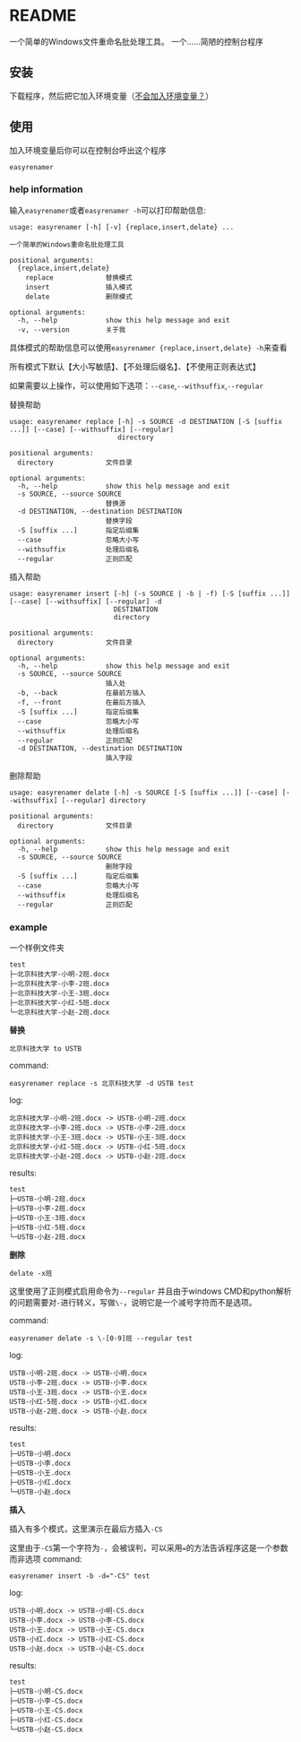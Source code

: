# README

一个简单的Windows文件重命名批处理工具。
一个……简陋的控制台程序

## 安装

下载程序，然后把它加入环境变量（[不会加入环境变量？](https://blog.csdn.net/weixin_29701553/article/details/119199452)）

## 使用


加入环境变量后你可以在控制台呼出这个程序

```
easyrenamer
```

### help information

输入``easyrenamer``或者``easyrenamer -h``可以打印帮助信息:
```
usage: easyrenamer [-h] [-v] {replace,insert,delate} ...

一个简单的Windows重命名批处理工具

positional arguments:
  {replace,insert,delate}
    replace             替换模式
    insert              插入模式
    delate              删除模式

optional arguments:
  -h, --help            show this help message and exit
  -v, --version         关于我
```

具体模式的帮助信息可以使用``easyrenamer {replace,insert,delate} -h``来查看

所有模式下默认【大小写敏感】、【不处理后缀名】、【不使用正则表达式】

如果需要以上操作，可以使用如下选项：``--case``,``--withsuffix``,``--regular``

替换帮助
```
usage: easyrenamer replace [-h] -s SOURCE -d DESTINATION [-S [suffix ...]] [--case] [--withsuffix] [--regular]
                           directory

positional arguments:
  directory             文件目录

optional arguments:
  -h, --help            show this help message and exit
  -s SOURCE, --source SOURCE
                        替换源
  -d DESTINATION, --destination DESTINATION
                        替换字段
  -S [suffix ...]       指定后缀集
  --case                忽略大小写
  --withsuffix          处理后缀名
  --regular             正则匹配
```

插入帮助
```
usage: easyrenamer insert [-h] (-s SOURCE | -b | -f) [-S [suffix ...]] [--case] [--withsuffix] [--regular] -d
                          DESTINATION
                          directory

positional arguments:
  directory             文件目录

optional arguments:
  -h, --help            show this help message and exit
  -s SOURCE, --source SOURCE
                        插入处
  -b, --back            在最前方插入
  -f, --front           在最后方插入
  -S [suffix ...]       指定后缀集
  --case                忽略大小写
  --withsuffix          处理后缀名
  --regular             正则匹配
  -d DESTINATION, --destination DESTINATION
                        插入字段
```

删除帮助
```
usage: easyrenamer delate [-h] -s SOURCE [-S [suffix ...]] [--case] [--withsuffix] [--regular] directory

positional arguments:
  directory             文件目录

optional arguments:
  -h, --help            show this help message and exit
  -s SOURCE, --source SOURCE
                        删除字段
  -S [suffix ...]       指定后缀集
  --case                忽略大小写
  --withsuffix          处理后缀名
  --regular             正则匹配
```


### example

一个样例文件夹
```
test
├─北京科技大学-小明-2班.docx
├─北京科技大学-小李-2班.docx
├─北京科技大学-小王-3班.docx
├─北京科技大学-小红-5班.docx
└─北京科技大学-小赵-2班.docx
```

**替换**

```北京科技大学 to USTB```

command:
```
easyrenamer replace -s 北京科技大学 -d USTB test
```

log:
```
北京科技大学-小明-2班.docx -> USTB-小明-2班.docx 
北京科技大学-小李-2班.docx -> USTB-小李-2班.docx 
北京科技大学-小王-3班.docx -> USTB-小王-3班.docx 
北京科技大学-小红-5班.docx -> USTB-小红-5班.docx 
北京科技大学-小赵-2班.docx -> USTB-小赵-2班.docx 
```

results:
```
test
├─USTB-小明-2班.docx
├─USTB-小李-2班.docx
├─USTB-小王-3班.docx
├─USTB-小红-5班.docx
└─USTB-小赵-2班.docx
```

**删除**

```delate -x班```

这里使用了正则模式启用命令为``--regular``
并且由于windows CMD和python解析的问题需要对``-``进行转义，写做``\-``，说明它是一个减号字符而不是选项。

command:
```
easyrenamer delate -s \-[0-9]班 --regular test
```

log:
```
USTB-小明-2班.docx -> USTB-小明.docx
USTB-小李-2班.docx -> USTB-小李.docx
USTB-小王-3班.docx -> USTB-小王.docx
USTB-小红-5班.docx -> USTB-小红.docx
USTB-小赵-2班.docx -> USTB-小赵.docx
```

results:
```
test
├─USTB-小明.docx
├─USTB-小李.docx
├─USTB-小王.docx
├─USTB-小红.docx
└─USTB-小赵.docx
```

**插入**

插入有多个模式，这里演示在最后方插入``-CS``

这里由于``-CS``第一个字符为``-``，会被误判，可以采用``=``的方法告诉程序这是一个参数而非选项
command:
```
easyrenamer insert -b -d="-CS" test
```

log:
```
USTB-小明.docx -> USTB-小明-CS.docx
USTB-小李.docx -> USTB-小李-CS.docx
USTB-小王.docx -> USTB-小王-CS.docx
USTB-小红.docx -> USTB-小红-CS.docx
USTB-小赵.docx -> USTB-小赵-CS.docx
```

results:
```
test
├─USTB-小明-CS.docx
├─USTB-小李-CS.docx
├─USTB-小王-CS.docx
├─USTB-小红-CS.docx
└─USTB-小赵-CS.docx
```
